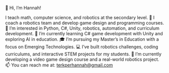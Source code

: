 👋 Hi, I’m Hannah!

I teach math, computer science, and robotics at the secondary level.
🤖 I coach a robotics team and develop game design and programming courses.
👀 I’m interested in Python, C#, Unity, robotics, automation, and curriculum development.
🌱 I’m currently learning C# game development with Unity and exploring AI in education.
🎓 I’m pursuing my Master’s in Education with a focus on Emerging Technologies.
💻 I’ve built robotics challenges, coding curriculums, and interactive STEM projects for my students.
🚧 I’m currently developing a video game design course and a real-world robotics project.
📫 You can reach me at: terkperhannah@gmail.com
<!--
**terkperhannah/terkperhannah** is a ✨ _special_ ✨ repository because its `README.md` (this file) appears on your GitHub profile.

Here are some ideas to get you started:

- 🔭 I’m currently working on ...
- 🌱 I’m currently learning ...
- 👯 I’m looking to collaborate on ...
- 🤔 I’m looking for help with ...
- 💬 Ask me about ...
- 📫 How to reach me: ...
- 😄 Pronouns: ...
- ⚡ Fun fact: ...
-->
